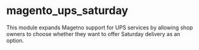 # magento_ups_saturday
This module expands Magetno support for UPS services by allowing shop owners to choose whether they want to offer Saturday delivery as an option.
